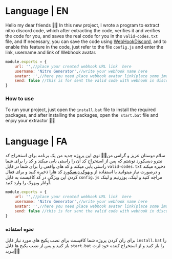 # Language | EN
Hello my dear friends 👋🏻
In this new project, I wrote a program to extract nitro discord code, which after extracting the code, verifies it and verifies the code for you, and saves the real code for you in the `valid-codes.txt` file, and If necessary, you can save the code using [WebHookDiscord](https://discordjs.guide/popular-topics/webhooks.html#what-is-a-webhook), and to enable this feature in the code, just refer to the file `config.js` and enter the link, username and link of Webhook avatar.
```js
module.exports = {
    url: '',//place your created webhook URL link  here
    username: 'Nitro Generator',//write your webhook name here
    avatar: '',//here you need place webhook avatar link(place some image link)
    send: false //this is for sent the valid code with webhook in discord channel.you can set it "true" to sent it or set it "false" to don't sending
}
```

### How to use
To run your project, just open the `install.bat` file to install the required packages, and after installing the packages, open the` start.bat` file and enjoy your extractor 💪🏻



# Language | FA
سلام دوستان عزیز و گرامی من👋🏻
توی این پروژه جدید من یک برنامه برای استخراج کد نیترو دیسکورد نوشتم که پس از استخراج کد آن را راستی یابی میکند و کد را برای شما راستی یابی میکند و کد های واقعی را برای شما در فایل `valid-codes.txt` ذخیره میکند و درصورت نیاز میتوانید با استفاده از [وبهوک دیسکورد](https://discordjs.guide/popular-topics/webhooks.html#what-is-a-webhook) کد هارا ذخیره کنید و برای فعال کردن این ویژگی در کد کافیست به فایل `config.js` مراجه کنید و لینک، یوزرنیم و لینک آواتار وبهوک را وارد کنید.
```js
module.exports = {
    url: '',//place your created webhook URL link  here
    username: 'Nitro Generator',//write your webhook name here
    avatar: '',//here you need place webhook avatar link(place some image link)
    send: false //this is for sent the valid code with webhook in discord channel.you can set it "true" to sent it or set it "false" to don't sending
}
```

### نحوه استفاده
برای ران کردن پروژه شما کافیست برای نصب پکیج های مورد نیاز فایل `install.bat` را باز کنید و پس از نصب پکیج ها فایل `start.bat` را باز کنید و از استخراج کننده خود لزت ببرید💪🏻
